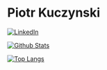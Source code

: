 # Piotr Kuczynski

[![LinkedIn](https://img.shields.io/badge/-LinkedIn-5c5c5c?&logo=Linkedin&?logoColor=white&link=https://www.linkedin.com/in/rifkifauzi/)](https://www.linkedin.com/in/rifkifauzi/)

[![Github Stats](https://github-readme-stats.vercel.app/api?username=kubido&count_private=true&show_icons=true)](https://github.com/anuraghazra/github-readme-stats)

[![Top Langs](https://github-readme-stats.vercel.app/api/top-langs/?username=kubido&langs_count=10)](https://github.com/anuraghazra/github-readme-stats)
